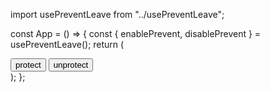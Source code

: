 import usePreventLeave from "../usePreventLeave";

const App = () => {
  const { enablePrevent, disablePrevent } = usePreventLeave();
  return (
    <div>
      <button onClick={enablePrevent}>protect</button>
      <button onClick={disablePrevent}>unprotect</button>
    </div>
  );
};
